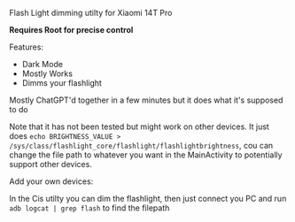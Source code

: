 Flash Light dimming utilty for Xiaomi 14T Pro

**Requires Root for precise control**

Features:
- Dark Mode
- Mostly Works
- Dimms your flashlight

Mostly ChatGPT'd together in a few minutes but it does what it's supposed to do

Note that it has not been tested but might work on other devices. It just does `echo BRIGHTNESS_VALUE > /sys/class/flashlight_core/flashlight/flashlightbrightness`, cou can change the file path to whatever you want in the MainActivity to potentially support other devices.

Add your own devices:

In the Cis utilty you can dim the flashlight, then just connect you PC and run `adb logcat | grep flash` to find the filepath
